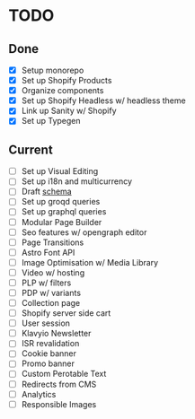 # TODO

## Done

- [x] Setup monorepo
- [x] Set up Shopify Products
- [x] Organize components
- [x] Set up Shopify Headless w/ headless theme
- [x] Link up Sanity w/ Shopify
- [x] Set up Typegen

## Current

- [ ] Set up Visual Editing
- [ ] Set up i18n and multicurrency
- [ ] Draft [schema](https://schema.club)
- [ ] Set up groqd queries
- [ ] Set up graphql queries
- [ ] Modular Page Builder
- [ ] Seo features w/ opengraph editor
- [ ] Page Transitions
- [ ] Astro Font API
- [ ] Image Optimisation w/ Media Library
- [ ] Video w/ hosting
- [ ] PLP w/ filters
- [ ] PDP w/ variants
- [ ] Collection page
- [ ] Shopify server side cart
- [ ] User session
- [ ] Klavyio Newsletter
- [ ] ISR revalidation
- [ ] Cookie banner
- [ ] Promo banner
- [ ] Custom Perotable Text
- [ ] Redirects from CMS
- [ ] Analytics
- [ ] Responsible Images
